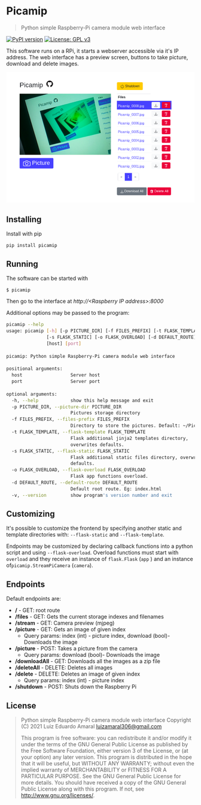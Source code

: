 # Picamip 
> Python simple Raspberry-Pi camera module web interface

[![PyPI version](https://badge.fury.io/py/picamip.svg)](https://badge.fury.io/py/picamip) 
[![License: GPL v3](https://img.shields.io/badge/License-GPLv3-blue.svg)](https://www.gnu.org/licenses/gpl-3.0)

This software runs on a RPi, it starts a webserver accessible via it's
IP address. The web interface has a preview screen, buttons to take 
picture, download and delete images.

![picamip UI](doc/picamip.png)

## Installing 
Install with pip
```
pip install picamip
```

## Running
The software can be started with
```
$ picamip
```
Then go to the interface at *http://&lt;Raspberry IP address&gt;:8000*

Additional options may be passed to the program:
```bash
picamip --help
usage: picamip [-h] [-p PICTURE_DIR] [-f FILES_PREFIX] [-t FLASK_TEMPLATE]
               [-s FLASK_STATIC] [-o FLASK_OVERLOAD] [-d DEFAULT_ROUTE] [-v]
               [host] [port]

picamip: Python simple Raspberry-Pi camera module web interface

positional arguments:
  host                  Server host
  port                  Server port

optional arguments:
  -h, --help            show this help message and exit
  -p PICTURE_DIR, --picture-dir PICTURE_DIR
                        Pictures storage directory
  -f FILES_PREFIX, --files-prefix FILES_PREFIX
                        Directory to store the pictures. Default: ~/Pictures
  -t FLASK_TEMPLATE, --flask-template FLASK_TEMPLATE
                        Flask additional jinja2 templates directory,
                        overwrites defaults.
  -s FLASK_STATIC, --flask-static FLASK_STATIC
                        Flask additional static files directory, overwrites
                        defaults.
  -o FLASK_OVERLOAD, --flask-overload FLASK_OVERLOAD
                        Flask app functions overload.
  -d DEFAULT_ROUTE, --default-route DEFAULT_ROUTE
                        Default root route. Eg: index.html
  -v, --version         show program's version number and exit
```

## Customizing
It's possible to customize the frontend by specifying another static
and template directories with: `--flask-static` and `--flask-template`.

Endpoints may be customized by declaring callback functions into a
python script and using `--flask-overload`. Overload functions must
start with `overload` and they receive an instance of `flask.Flask`
(`app` ) and an instance of`picamip.StreamPiCamera` (`camera`).

## Endpoints
Default endpoints are:
* **/** - GET: root route
* **/files** - GET: Gets the current storage indexes and filenames
* **/stream** - GET: Camera preview (mjpeg)
* **/picture** - GET: Gets an image of given index
  * Query params: index (int) - picture index, download (bool)- Downloads the image
* **/picture** - POST: Takes a picture from the camera
  * Query params: download (bool)- Downloads the image
* **/downloadAll** - GET: Downloads all the images as a zip file
* **/deleteAll** - DELETE: Deletes all images
* **/delete** - DELETE: Deletes an image of given index
  * Query params: index (int) - picture index
* **/shutdown** - POST: Shuts down the Raspberry Pi

## License
> Python simple Raspberry-Pi camera module web interface
> Copyright (C) 2021 Luiz Eduardo Amaral <luizamaral306@gmail.com>
> 
> This program is free software: you can redistribute it and/or modify
> it under the terms of the GNU General Public License as published by
> the Free Software Foundation, either version 3 of the License, or
> (at your option) any later version.
> This program is distributed in the hope that it will be useful,
> but WITHOUT ANY WARRANTY; without even the implied warranty of
> MERCHANTABILITY or FITNESS FOR A PARTICULAR PURPOSE.  See the
> GNU General Public License for more details.
> You should have received a copy of the GNU General Public License
> along with this program.  If not, see <http://www.gnu.org/licenses/>.
